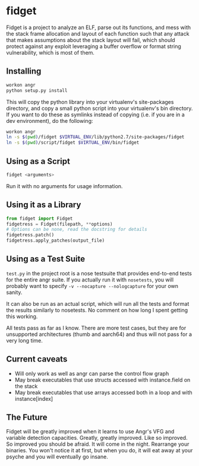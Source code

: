 fidget
======

Fidget is a project to analyze an ELF, parse out its functions, and mess with 
the stack frame allocation and layout of each function such that any attack 
that makes assumptions about the stack layout will fail, which should protect 
against any exploit leveraging a buffer overflow or format string 
vulnerability, which is most of them.


Installing
----------

```bash
workon angr
python setup.py install
```

This will copy the python library into your virtualenv's site-packages directory, 
and copy a small python script into your virtualenv's bin directory. If you want to 
do these as symlinks instead of copying (i.e. if you are in a dev environment), do 
the following:

```bash
workon angr
ln -s $(pwd)/fidget $VIRTUAL_ENV/lib/python2.7/site-packages/fidget
ln -s $(pwd)/script/fidget $VIRTUAL_ENV/bin/fidget
```

Using as a Script
-----------------

```bash
fidget <arguments>
```

Run it with no arguments for usage information.

Using it as a Library
---------------------

```python
from fidget import Fidget
fidgetress = Fidget(filepath, **options)
# Options can be none, read the docstring for details
fidgetress.patch()
fidgetress.apply_patches(output_file)
```

Using as a Test Suite
---------------------

`test.py` in the project root is a nose testsuite that provides end-to-end tests for
the entire angr suite. If you actually run it with `nosetests`, you will probably want
to specify `-v --nocapture --nologcapture` for your own sanity.

It can also be run as an actual script, which will run all the tests and format the 
results similarly to nosetests. No comment on how long I spent getting this working.

All tests pass as far as I know. There are more test cases, but they are for unsupported
architectures (thumb and aarch64) and thus will not pass for a very long time.

Current caveats
---------------

- Will only work as well as angr can parse the control flow graph
- May break executables that use structs accessed with instance.field on the stack
- May break executables that use arrays accessed both in a loop and with instance[index]

The Future
----------

Fidget will be greatly improved when it learns to use Angr's VFG and variable detection
capacities. Greatly, greatly improved. Like so improved. So improved you should be afraid.
It will come in the night. Rearrange your binaries. You won't notice it at first, but when
you do, it will eat away at your psyche and you will eventually go insane.

